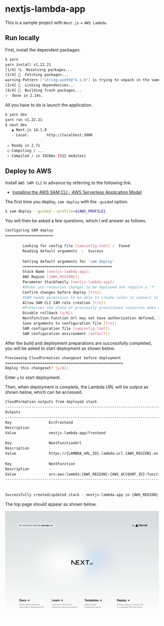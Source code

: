 # nextjs-lambda-app
This is a sample project with `Next.js` + `AWS Lambda`.

## Run locally
First, install the dependent packages.

```bash
$ yarn
yarn install v1.22.21
[1/4] 🔍  Resolving packages...
[2/4] 🚚  Fetching packages...
warning Pattern ["string-width@^4.1.0"] is trying to unpack in the same destination "/Users/motohiro/Library/Caches/Yarn/v6/npm-string-width-cjs-4.2.3-269c7117d27b05ad2e536830a8ec895ef9c6d010-integrity/node_modules/string-width-cjs" as pattern ["string-width-cjs@npm:string-width@^4.2.0"]. This could result in non-deterministic behavior, skipping.
[3/4] 🔗  Linking dependencies...
[4/4] 🔨  Building fresh packages...
✨  Done in 2.14s.
```

All you have to do is launch the application.

```bash
$ yarn dev
yarn run v1.22.21
$ next dev
   ▲ Next.js 14.1.0
   - Local:        http://localhost:3000

 ✓ Ready in 2.7s
 ○ Compiling / ...
 ✓ Compiled / in 1928ms (522 modules)
```

## Deploy to AWS
Install `AWS SAM CLI` in advance by referring to the following link.

- [Installing the AWS SAM CLI - AWS Serverless Application Model](https://docs.aws.amazon.com/serverless-application-model/latest/developerguide/install-sam-cli.html)

The first time you deploy, `sam deploy` with the `-guided` option.

```bash
$ sam deploy --guided --profile=${AWS_PROFILE}
```

You will then be asked a few questions, which I will answer as follows.

```bash
Configuring SAM deploy
======================

        Looking for config file [samconfig.toml] :  Found
        Reading default arguments  :  Success

        Setting default arguments for 'sam deploy'
        =========================================
        Stack Name [nextjs-lambda-app]: 
        AWS Region [{AWS_REGION}]: 
        Parameter StackFamily [nextjs-lambda-app]: 
        #Shows you resources changes to be deployed and require a 'Y' to initiate deploy
        Confirm changes before deploy [Y/n]: 
        #SAM needs permission to be able to create roles to connect to the resources in your template
        Allow SAM CLI IAM role creation [Y/n]: 
        #Preserves the state of previously provisioned resources when an operation fails
        Disable rollback [y/N]: 
        NextFunction Function Url may not have authorization defined, Is this okay? [y/N]: y
        Save arguments to configuration file [Y/n]: 
        SAM configuration file [samconfig.toml]: 
        SAM configuration environment [default]: 
```

After the build and deployment preparations are successfully completed, you will be asked to start deployment as shown below.

```bash
Previewing CloudFormation changeset before deployment
======================================================
Deploy this changeset? [y/N]: 
```

Enter `y` to start deployment.

Then, when deployment is complete, the Lambda URL will be output as shown below, which can be accessed.

```bash
CloudFormation outputs from deployed stack
------------------------------------------------------------------------------------------------------------------------------------------------------------------------------------------------------------------------------------------------
Outputs                                                                                                                                                                                                                                        
------------------------------------------------------------------------------------------------------------------------------------------------------------------------------------------------------------------------------------------------
Key                 EcrFrontend                                                                                                                                                                                                                
Description         -                                                                                                                                                                                                                          
Value               nextjs-lambda-app/frontend                                                                                                                                                                                                 

Key                 NextFunctionUrl                                                                                                                                                                                                            
Description         -                                                                                                                                                                                                                          
Value               https://{LAMBDA_URL_ID}.lambda-url.{AWS_REGION}.on.aws/                                                                                                                                                 

Key                 NextFunction                                                                                                                                                                                                               
Description         -                                                                                                                                                                                                                          
Value               arn:aws:lambda:{AWS_REGION}:{AWS_ACCOUNT_ID}:function:nextjs-lambda-app-NextFunction-{FUNCTION_ID}                                                                                                                            
------------------------------------------------------------------------------------------------------------------------------------------------------------------------------------------------------------------------------------------------


Successfully created/updated stack - nextjs-lambda-app in {AWS_REGION}
```

The top page should appear as shown below.

![Next.js](./doc/Create-Next-App.png)
